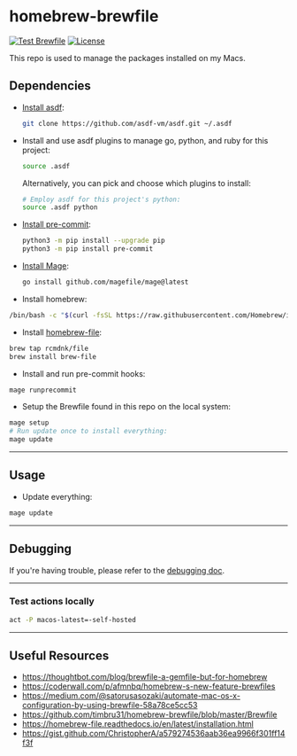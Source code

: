 # homebrew-brewfile

[![Test Brewfile](https://github.com/l50/homebrew-brewfile/actions/workflows/tests.yaml/badge.svg)](https://github.com/l50/homebrew-brewfile/actions/workflows/tests.yaml)
[![License](https://img.shields.io/github/license/l50/homebrew-brewfile?label=License&style=flat&color=blue&logo=github)](https://github.com/l50/homebrew-brewfile/blob/main/LICENSE)

This repo is used to manage the packages installed on my Macs.

## Dependencies

- [Install asdf](https://asdf-vm.com/):

  ```bash
  git clone https://github.com/asdf-vm/asdf.git ~/.asdf
  ```

- Install and use asdf plugins to manage go, python, and ruby for this project:

  ```bash
  source .asdf
  ```

  Alternatively, you can pick and choose which plugins to install:

  ```bash
  # Employ asdf for this project's python:
  source .asdf python
  ```

- [Install pre-commit](https://pre-commit.com/):

  ```bash
  python3 -m pip install --upgrade pip
  python3 -m pip install pre-commit
  ```

- [Install Mage](https://magefile.org/):

  ```bash
  go install github.com/magefile/mage@latest
  ```

- Install homebrew:

```bash
/bin/bash -c "$(curl -fsSL https://raw.githubusercontent.com/Homebrew/install/HEAD/install.sh)"
```

- Install [homebrew-file](https://github.com/rcmdnk/homebrew-file):

```bash
brew tap rcmdnk/file
brew install brew-file
```

- Install and run pre-commit hooks:

```bash
mage runprecommit
```

- Setup the Brewfile found in this repo on the local system:

```bash
mage setup
# Run update once to install everything:
mage update
```

---

## Usage

- Update everything:

```go
mage update
```

---

## Debugging

If you're having trouble, please refer to the [debugging doc](docs/debugging.md).

---

### Test actions locally

```bash
act -P macos-latest=-self-hosted
```

---

## Useful Resources

- <https://thoughtbot.com/blog/brewfile-a-gemfile-but-for-homebrew>
- <https://coderwall.com/p/afmnbq/homebrew-s-new-feature-brewfiles>
- <https://medium.com/@satorusasozaki/automate-mac-os-x-configuration-by-using-brewfile-58a78ce5cc53>
- <https://github.com/timbru31/homebrew-brewfile/blob/master/Brewfile>
- <https://homebrew-file.readthedocs.io/en/latest/installation.html>
- <https://gist.github.com/ChristopherA/a579274536aab36ea9966f301ff14f3f>
